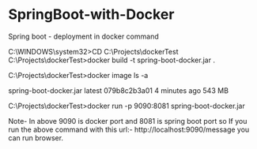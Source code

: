 # SpringBoot-with-Docker
Spring boot - deployment in docker command

C:\WINDOWS\system32>CD C:\Projects\dockerTest
C:\Projects\dockerTest>docker build -t spring-boot-docker.jar .

C:\Projects\dockerTest>docker image ls -a

spring-boot-docker.jar   latest              079b8c2b3a01        4 minutes ago       543 MB

C:\Projects\dockerTest>docker run -p 9090:8081 spring-boot-docker.jar

Note- In above 9090 is docker port and 8081 is spring boot port
so If you run the above command with this url:-  http://localhost:9090/message
you can run browser.
